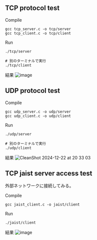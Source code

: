 ## TCP protocol test

Compile
```
gcc tcp_server.c -o tcp/server
gcc tcp_client.c -o tcp/client
```

Run
```
./tcp/server

# 別のターミナルで実行
./tcp/client
```

結果
![image](https://github.com/user-attachments/assets/a21ecdcd-4d0a-4ec0-b9b1-e4c50d9e6164)


## UDP protocol test

Compile
```
gcc udp_server.c -o udp/server
gcc udp_client.c -o udp/client
```

Run
```
./udp/server

# 別のターミナルで実行
./udp/client
```

結果
![CleanShot 2024-12-22 at 20 33 03](https://github.com/user-attachments/assets/8e242c1f-8d0e-4f2e-b8e0-e6b7167b4095)


## TCP jaist server access test

外部ネットワークに接続してみる。

Compile
```
gcc jaist_client.c -o jaist/client
```

Run
```
./jaist/client
```

結果
![image](https://github.com/user-attachments/assets/4f18e868-8956-4897-a824-9a07b634dfde)
